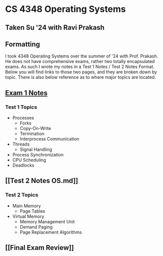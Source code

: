 # CS 4348 Operating Systems

## Taken Su '24 with Ravi Prakash

## Formatting

I took 4348 Operating Systems over the summer of '24 with Prof. Prakash. He does not have comprehensive exams, rather two totally encapsulated exams. As such I wrote my notes in a Test 1 Notes / Test 2 Notes Format. Below you will find links to those two pages, and they are broken down by topic. There is also below reference as to where major topics are located.

## [Exam 1 Notes](./Test-1-OS.md)

### Test 1 Topics

- Processes
  - Forks
  - Copy-On-Write
  - Termination
  - Interprocess Communication
- Threads
  - Signal Handling
- Process Synchronization
- CPU Scheduling
- Deadlocks

## [[Test 2 Notes OS.md]]

### Test 2 Topics

- Main Memory
  - Page Tables
- Virtual Memory
  - Memory Management Unit
  - Demand Paging
  - Page Replacement Algorithms

## [[Final Exam Review]]
